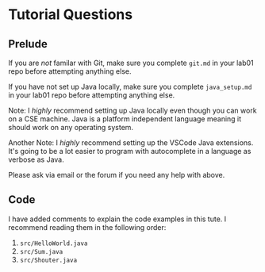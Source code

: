 # Tutorial Questions

## Prelude

If you are *not* familar with Git, make sure you complete `git.md` in your lab01 repo before attempting anything else.

If you have not set up Java locally, make sure you complete `java_setup.md` in your lab01 repo before attempting anything else.

Note: I *highly* recommend setting up Java locally even though you can work on a CSE machine. Java is a platform independent language meaning it should work on any operating system.

Another Note: I *highly* recommend setting up the VSCode Java extensions. It's going to be a lot easier to program with autocomplete in a language as verbose as Java.

Please ask via email or the forum if you need any help with above.

## Code

I have added comments to explain the code examples in this tute. I recommend reading them in the following order:
1. `src/HelloWorld.java`
2. `src/Sum.java`
3. `src/Shouter.java`
